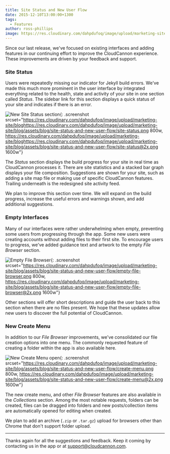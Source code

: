 ```yaml
---
title: Site Status and New User Flow
date: 2015-12-10T13:00:00+1300
tags:
  - Features
author: ross-phillips
image: https://res.cloudinary.com/dahpdufoq/image/upload/marketing-site/blog/uploads/blog-traffic-light-suspended.jpg
---
```

Since our last release, we've focused on existing interfaces and adding features in our continuing effort to improve the CloudCannon experience. These improvements are driven by your feedback and support.

### Site Status

Users were repeatedly missing our indicator for Jekyll build errors. We've made this much more prominent in the user interface by integrated everything related to the health, state and activity of your site in one section called *Status*. The sidebar link for this section displays a quick status of your site and indicates if there is an error.

![New Site Status section](https://res.cloudinary.com/dahpdufoq/image/upload/marketing-site/blog/assets/blog/site-status-and-new-user-flow/site-status.png){: .screenshot srcset="https://res.cloudinary.com/dahpdufoq/image/upload/marketing-site/bloghttps://res.cloudinary.com/dahpdufoq/image/upload/marketing-site/blog/assets/blog/site-status-and-new-user-flow/site-status.png 800w, https://res.cloudinary.com/dahpdufoq/image/upload/marketing-site/bloghttps://res.cloudinary.com/dahpdufoq/image/upload/marketing-site/blog/assets/blog/site-status-and-new-user-flow/site-status@2x.png 1600w"}

The *Status* section displays the build progress for your site in real time as CloudCannon processes it. There are site statistics and a stacked bar graph displays your file composition. Suggestions are shown for your site, such as adding a site map file or making use of specific CloudCannon features. Trailing underneath is the redesigned site activity feed.

We plan to improve this section over time. We will expand on the build progress, increase the useful errors and warnings shown, and add additional suggestions.

### Empty Interfaces

Many of our interfaces were rather underwhelming when empty, preventing some users from progressing through the app. Some new users were creating accounts without adding files to their first site. To encourage users to progress, we've added guidance text and artwork to the empty *File Browser* section.

![Empty File Browser](https://res.cloudinary.com/dahpdufoq/image/upload/marketing-site/blog/assets/blog/site-status-and-new-user-flow/empty-file-browser.png){: .screenshot srcset="https://res.cloudinary.com/dahpdufoq/image/upload/marketing-site/blog/assets/blog/site-status-and-new-user-flow/empty-file-browser.png 800w, https://res.cloudinary.com/dahpdufoq/image/upload/marketing-site/blog/assets/blog/site-status-and-new-user-flow/empty-file-browser@2x.png 1600w"}

Other sections will offer short descriptions and guide the user back to this section when there are no files present. We hope that these updates allow new users to discover the full potential of CloudCannon.

### New Create Menu

In addition to our *File Browser* improvements, we've consolidated our file creation options into one menu. The commonly requested feature of creating a folder within the app is also available here.

![New Create Menu open](https://res.cloudinary.com/dahpdufoq/image/upload/marketing-site/blog/assets/blog/site-status-and-new-user-flow/create-menu.png){: .screenshot srcset="https://res.cloudinary.com/dahpdufoq/image/upload/marketing-site/blog/assets/blog/site-status-and-new-user-flow/create-menu.png 800w, https://res.cloudinary.com/dahpdufoq/image/upload/marketing-site/blog/assets/blog/site-status-and-new-user-flow/create-menu@2x.png 1600w"}

The new create menu, and other *File Browser* features are also available in the *Collections* section. Among the most notable requests, folders can be created, files can be dragged into folders and new posts/collection items are automatically opened for editing when created.

We plan to add an archive (`.zip` or `.tar.gz`) upload for browsers other than Chrome that don't support folder upload.

---

Thanks again for all the suggestions and feedback. Keep it coming by contacting us in the app or at [support@cloudcannon.com](mailto:support@cloudcannon.com).
